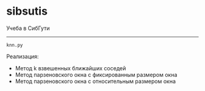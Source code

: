 # sibsutis
Учеба в СибГути

___

`knn.py`

Реализация:

* Метод k взвешенных ближайших соседей
* Метод парзеновского окна с фиксированным размером окна
* Метод парзеновского окна с относительным размером окна
